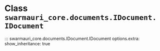 # Class `swarmauri_core.documents.IDocument.IDocument`

::: swarmauri_core.documents.IDocument.IDocument
    options.extra:
      show_inheritance: true

